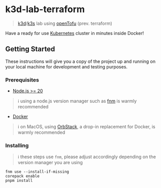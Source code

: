 # k3d-lab-terraform

> [k3d](https://k3d.io/)/[k3s](https://k3s.io/) lab using [openTofu](https://opentofu.org/) (prev. terraform)

Have a ready for use [Kubernetes](https://kubernetes.io/) cluster in minutes inside Docker!

## Getting Started

These instructions will give you a copy of the project up and running on
your local machine for development and testing purposes.

### Prerequisites

- [Node.js >= 20](https://nodejs.org/)

> ℹ️ using a node.js version manager such as [fnm](https://github.com/Schniz/fnm#installation) is warmly recommended

- [Docker](https://www.docker.com/products/docker-desktop/)

> ℹ️ on MacOS, using [OrbStack](https://orbstack.dev/), a drop-in replacement for Docker, is warmly recommended

### Installing

> ℹ️ these steps use `fnm`, please adjust accordingly depending on the version manager you are using

```shell
fnm use --install-if-missing
corepack enable
pnpm install
```
